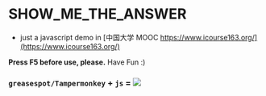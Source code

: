 # SHOW_ME_THE_ANSWER

- just a javascript demo in [中国大学 MOOC https://www.icourse163.org/](https://www.icourse163.org/)

__Press F5 before use, please.__
Have Fun :)

### `greasespot/Tampermonkey` + `js` = ![](https://gss3.bdstatic.com/84oSdTum2Q5BphGlnYG/timg?wapp&quality=80&size=b150_150&subsize=20480&cut_x=0&cut_w=0&cut_y=0&cut_h=0&sec=1369815402&srctrace&di=025a2098797ebd8640060bcc4663cb9e&wh_rate=null&src=http%3A%2F%2Fimgsrc.baidu.com%2Fforum%2Fpic%2Fitem%2F562c11dfa9ec8a13424f9c95fc03918fa0ecc06a.jpg)

